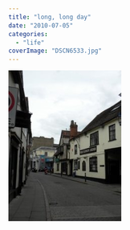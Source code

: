 ```yaml
---
title: "long, long day"
date: "2010-07-05"
categories: 
  - "life"
coverImage: "DSCN6533.jpg"
---
```


[![](images/DSCN6533-225x300.jpg)](https://blog.kaleighscruggs.com/wp-content/uploads/2010/07/DSCN6533.jpg)
